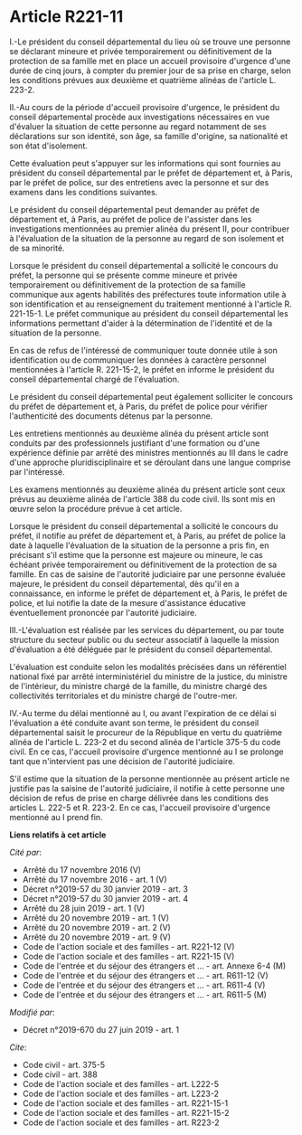 # Article R221-11

I.-Le président du conseil départemental du lieu où se trouve une personne se déclarant mineure et privée temporairement ou
définitivement de la protection de sa famille met en place un accueil provisoire d'urgence d'une durée de cinq jours, à
compter du premier jour de sa prise en charge, selon les conditions prévues aux deuxième et quatrième alinéas de l'article L.
223-2.

II.-Au cours de la période d'accueil provisoire d'urgence, le président du conseil départemental procède aux investigations
nécessaires en vue d'évaluer la situation de cette personne au regard notamment de ses déclarations sur son identité, son
âge, sa famille d'origine, sa nationalité et son état d'isolement.

Cette évaluation peut s'appuyer sur les informations qui sont fournies au président du conseil départemental par le préfet de
département et, à Paris, par le préfet de police, sur des entretiens avec la personne et sur des examens dans les conditions
suivantes.

Le président du conseil départemental peut demander au préfet de département et, à Paris, au préfet de police de l'assister
dans les investigations mentionnées au premier alinéa du présent II, pour contribuer à l'évaluation de la situation de la
personne au regard de son isolement et de sa minorité.

Lorsque le président du conseil départemental a sollicité le concours du préfet, la personne qui se présente comme mineure et
privée temporairement ou définitivement de la protection de sa famille communique aux agents habilités des préfectures toute
information utile à son identification et au renseignement du traitement mentionné à l'article R. 221-15-1. Le préfet
communique au président du conseil départemental les informations permettant d'aider à la détermination de l'identité et de
la situation de la personne.

En cas de refus de l'intéressé de communiquer toute donnée utile à son identification ou de communiquer les données à
caractère personnel mentionnées à l'article R. 221-15-2, le préfet en informe le président du conseil départemental chargé de
l'évaluation.

Le président du conseil départemental peut également solliciter le concours du préfet de département et, à Paris, du préfet
de police pour vérifier l'authenticité des documents détenus par la personne.

Les entretiens mentionnés au deuxième alinéa du présent article sont conduits par des professionnels justifiant d'une
formation ou d'une expérience définie par arrêté des ministres mentionnés au III dans le cadre d'une approche
pluridisciplinaire et se déroulant dans une langue comprise par l'intéressé.

Les examens mentionnés au deuxième alinéa du présent article sont ceux prévus au deuxième alinéa de l'article 388 du code
civil. Ils sont mis en œuvre selon la procédure prévue à cet article.

Lorsque le président du conseil départemental a sollicité le concours du préfet, il notifie au préfet de département et, à
Paris, au préfet de police la date à laquelle l'évaluation de la situation de la personne a pris fin, en précisant s'il
estime que la personne est majeure ou mineure, le cas échéant privée temporairement ou définitivement de la protection de sa
famille. En cas de saisine de l'autorité judiciaire par une personne évaluée majeure, le président du conseil départemental,
dès qu'il en a connaissance, en informe le préfet de département et, à Paris, le préfet de police, et lui notifie la date de
la mesure d'assistance éducative éventuellement prononcée par l'autorité judiciaire.

III.-L'évaluation est réalisée par les services du département, ou par toute structure du secteur public ou du secteur
associatif à laquelle la mission d'évaluation a été déléguée par le président du conseil départemental.

L'évaluation est conduite selon les modalités précisées dans un référentiel national fixé par arrêté interministériel du
ministre de la justice, du ministre de l'intérieur, du ministre chargé de la famille, du ministre chargé des collectivités
territoriales et du ministre chargé de l'outre-mer.

IV.-Au terme du délai mentionné au I, ou avant l'expiration de ce délai si l'évaluation a été conduite avant son terme, le
président du conseil départemental saisit le procureur de la République en vertu du quatrième alinéa de l'article L. 223-2 et
du second alinéa de l'article 375-5 du code civil. En ce cas, l'accueil provisoire d'urgence mentionné au I se prolonge tant
que n'intervient pas une décision de l'autorité judiciaire.

S'il estime que la situation de la personne mentionnée au présent article ne justifie pas la saisine de l'autorité
judiciaire, il notifie à cette personne une décision de refus de prise en charge délivrée dans les conditions des articles L.
222-5 et R. 223-2. En ce cas, l'accueil provisoire d'urgence mentionné au I prend fin.

**Liens relatifs à cet article**

_Cité par_:

  - Arrêté du 17 novembre 2016 (V)
  - Arrêté du 17 novembre 2016 - art. 1 (V)
  - Décret n°2019-57 du 30 janvier 2019 - art. 3
  - Décret n°2019-57 du 30 janvier 2019 - art. 4
  - Arrêté du 28 juin 2019 - art. 1 (V)
  - Arrêté du 20 novembre 2019 - art. 1 (V)
  - Arrêté du 20 novembre 2019 - art. 2 (V)
  - Arrêté du 20 novembre 2019 - art. 9 (V)
  - Code de l'action sociale et des familles - art. R221-12 (V)
  - Code de l'action sociale et des familles - art. R221-15 (V)
  - Code de l'entrée et du séjour des étrangers et ... - art. Annexe 6-4 (M)
  - Code de l'entrée et du séjour des étrangers et ... - art. R611-12 (V)
  - Code de l'entrée et du séjour des étrangers et ... - art. R611-4 (V)
  - Code de l'entrée et du séjour des étrangers et ... - art. R611-5 (M)

_Modifié par_:

  - Décret n°2019-670 du 27 juin 2019 - art. 1

_Cite_:

  - Code civil - art. 375-5
  - Code civil - art. 388
  - Code de l'action sociale et des familles - art. L222-5
  - Code de l'action sociale et des familles - art. L223-2
  - Code de l'action sociale et des familles - art. R221-15-1
  - Code de l'action sociale et des familles - art. R221-15-2
  - Code de l'action sociale et des familles - art. R223-2

